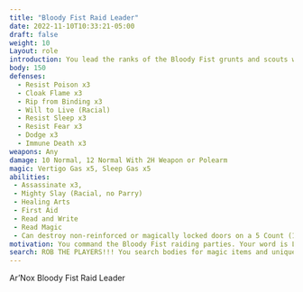 ```yaml
---
title: "Bloody Fist Raid Leader"
date: 2022-11-10T10:33:21-05:00
draft: false
weight: 10
Layout: role
introduction: You lead the ranks of the Bloody Fist grunts and scouts with terrifying vigor. Your word is law to the lower ranks, they will die on your command. Every battle you win is another reward closer to a promotion to Honor Guard. The Generals and Warlord rely on your tenacity and tactics to win the war against Woodhaven.
body: 150
defenses: 
  - Resist Poison x3
  - Cloak Flame x3
  - Rip from Binding x3
  - Will to Live (Racial)
  - Resist Sleep x3
  - Resist Fear x3
  - Dodge x3
  - Immune Death x3
weapons: Any
damage: 10 Normal, 12 Normal With 2H Weapon or Polearm
magic: Vertigo Gas x5, Sleep Gas x5
abilities:
 - Assassinate x3, 
 - Mighty Slay (Racial, no Parry)
 - Healing Arts
 - First Aid
 - Read and Write
 - Read Magic 
 - Can destroy non-reinforced or magically locked doors on a 5 Count (1 I Shatter This Door....)
motivation: You command the Bloody Fist raiding parties. Your word is LAW to the Grunts you are surrounded by normally. Kidnap when you can if the person is of value. You are fueled by nothing more than vengeance, so BE RELENTLESS unless commanded by your Raid Leader of above command in the Bloody Fist. 
search: ROB THE PLAYERS!!! You search bodies for magic items and unique items that will be used later against the PCs. 
---
```


Ar’Nox Bloody Fist Raid Leader
